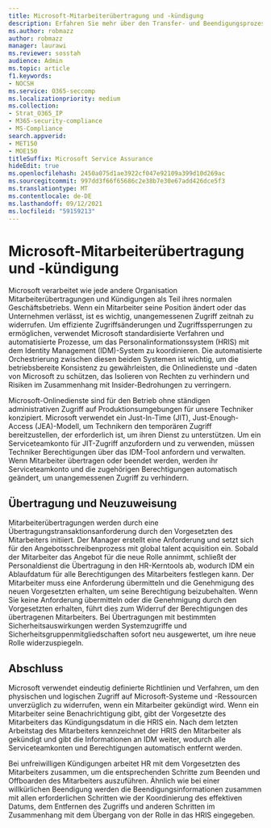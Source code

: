 ```yaml
---
title: Microsoft-Mitarbeiterübertragung und -kündigung
description: Erfahren Sie mehr über den Transfer- und Beendigungsprozess von Microsoft-Mitarbeitern in Microsoft 365
ms.author: robmazz
author: robmazz
manager: laurawi
ms.reviewer: sosstah
audience: Admin
ms.topic: article
f1.keywords:
- NOCSH
ms.service: O365-seccomp
ms.localizationpriority: medium
ms.collection:
- Strat_O365_IP
- M365-security-compliance
- MS-Compliance
search.appverid:
- MET150
- MOE150
titleSuffix: Microsoft Service Assurance
hideEdit: true
ms.openlocfilehash: 2450a075d1ae3922cf047e92109a399d10d269ac
ms.sourcegitcommit: 997dd3f66f65686c2e38b7e30e67add426dce5f3
ms.translationtype: MT
ms.contentlocale: de-DE
ms.lasthandoff: 09/12/2021
ms.locfileid: "59159213"
---
```

# <a name="microsoft-employee-transfer-and-termination"></a>Microsoft-Mitarbeiterübertragung und -kündigung

Microsoft verarbeitet wie jede andere Organisation Mitarbeiterübertragungen und Kündigungen als Teil ihres normalen Geschäftsbetriebs. Wenn ein Mitarbeiter seine Position ändert oder das Unternehmen verlässt, ist es wichtig, unangemessenen Zugriff zeitnah zu widerrufen. Um effiziente Zugriffsänderungen und Zugriffssperrungen zu ermöglichen, verwendet Microsoft standardisierte Verfahren und automatisierte Prozesse, um das Personalinformationssystem (HRIS) mit dem Identity Management (IDM)-System zu koordinieren. Die automatisierte Orchestrierung zwischen diesen beiden Systemen ist wichtig, um die betriebsbereite Konsistenz zu gewährleisten, die Onlinedienste und -daten von Microsoft zu schützen, das Isolieren von Rechten zu verhindern und Risiken im Zusammenhang mit Insider-Bedrohungen zu verringern.

Microsoft-Onlinedienste sind für den Betrieb ohne ständigen administrativen Zugriff auf Produktionsumgebungen für unsere Techniker konzipiert. Microsoft verwendet ein Just-In-Time (JIT), Just-Enough-Access (JEA)-Modell, um Technikern den temporären Zugriff bereitzustellen, der erforderlich ist, um ihren Dienst zu unterstützen. Um ein Serviceteamkonto für JIT-Zugriff anzufordern und zu verwenden, müssen Techniker Berechtigungen über das IDM-Tool anfordern und verwalten. Wenn Mitarbeiter übertragen oder beendet werden, werden ihr Serviceteamkonto und die zugehörigen Berechtigungen automatisch geändert, um unangemessenen Zugriff zu verhindern.

## <a name="transfer-and-reassignment"></a>Übertragung und Neuzuweisung

Mitarbeiterübertragungen werden durch eine Übertragungstransaktionsanforderung durch den Vorgesetzten des Mitarbeiters initiiert. Der Manager erstellt eine Anforderung und setzt sich für den Angebotsschreibenprozess mit global talent acquisition ein. Sobald der Mitarbeiter das Angebot für die neue Rolle annimmt, schließt der Personaldienst die Übertragung in den HR-Kerntools ab, wodurch IDM ein Ablaufdatum für alle Berechtigungen des Mitarbeiters festlegen kann. Der Mitarbeiter muss eine Anforderung übermitteln und die Genehmigung des neuen Vorgesetzten erhalten, um seine Berechtigung beizubehalten. Wenn Sie keine Anforderung übermitteln oder die Genehmigung durch den Vorgesetzten erhalten, führt dies zum Widerruf der Berechtigungen des übertragenen Mitarbeiters. Bei Übertragungen mit bestimmten Sicherheitsauswirkungen werden Systemzugriffe und Sicherheitsgruppenmitgliedschaften sofort neu ausgewertet, um ihre neue Rolle widerzuspiegeln.

## <a name="termination"></a>Abschluss

Microsoft verwendet eindeutig definierte Richtlinien und Verfahren, um den physischen und logischen Zugriff auf Microsoft-Systeme und -Ressourcen unverzüglich zu widerrufen, wenn ein Mitarbeiter gekündigt wird. Wenn ein Mitarbeiter seine Benachrichtigung gibt, gibt der Vorgesetzte des Mitarbeiters das Kündigungsdatum in die HRIS ein. Nach dem letzten Arbeitstag des Mitarbeiters kennzeichnet der HRIS den Mitarbeiter als gekündigt und gibt die Informationen an IDM weiter, wodurch alle Serviceteamkonten und Berechtigungen automatisch entfernt werden.

Bei unfreiwilligen Kündigungen arbeitet HR mit dem Vorgesetzten des Mitarbeiters zusammen, um die entsprechenden Schritte zum Beenden und Offboarden des Mitarbeiters auszuführen. Ähnlich wie bei einer willkürlichen Beendigung werden die Beendigungsinformationen zusammen mit allen erforderlichen Schritten wie der Koordinierung des effektiven Datums, dem Entfernen des Zugriffs und anderen Schritten im Zusammenhang mit dem Übergang von der Rolle in das HRIS eingegeben.
